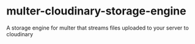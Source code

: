 # multer-cloudinary-storage-engine
A storage engine for multer that streams files uploaded to your server to cloudinary
